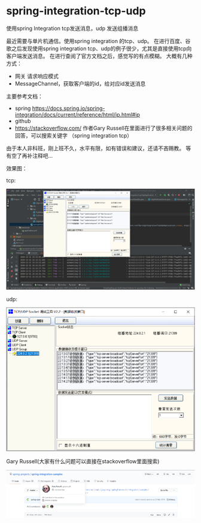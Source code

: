 # spring-integration-tcp-udp
使用spring Integration tcp发送消息，udp 发送组播消息

最近需要与单片机通信。使用spring integration 的tcp、udp。
在进行百度、谷歌之后发现使用spring integration tcp、udp的例子很少，尤其是直接使用tcp向客户端发送消息。
在进行查阅了官方文档之后，感觉写的有点模糊。
大概有几种方式：
- 网关 请求响应模式
- MessageChannel，获取客户端的id，给对应id发送消息

主要参考文档：
- spring https://docs.spring.io/spring-integration/docs/current/reference/html/ip.html#ip
- github
- https://stackoverflow.com/ 作者Gary Russell在里面进行了很多相关问题的回答，可以搜索关键字 （spring integration tcp）
  
由于本人非科班，刚上班不久，水平有限，如有错误和建议，还请不吝赐教。
等有空了再补注释吧...

效果图：

tcp:

![tcp通信图](picture/tcp效果图.png)

udp:

![udp组播效果图](picture/udp组播效果图.png)

Gary Russell(大家有什么问题可以直接在stackoverflow里面搜索)

![Gary Russell](picture/Gary%20Russell.png)